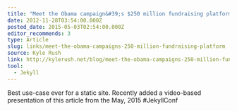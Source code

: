 ```yaml
---
title: "Meet the Obama campaign&#39;s $250 million fundraising platform"
date: 2012-11-28T03:54:00.000Z
posted_date: 2015-05-03T02:54:00.000Z
editor_recommends: 3
type: Article
slug: links/meet-the-obama-campaigns-250-million-fundraising-platform
source: Kyle Rush
link: http://kylerush.net/blog/meet-the-obama-campaigns-250-million-fundraising-platform/
tool:
  - Jekyll
---
```

Best use-case ever for a static site. Recently added a video-based presentation of this article from the May, 2015 #JekyllConf



